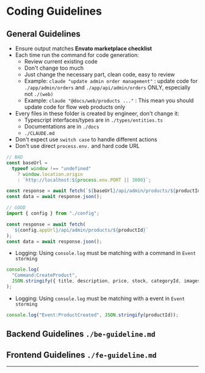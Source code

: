 # Coding Guidelines

## General Guidelines

- Ensure output matches **Envato marketplace checklist**
- Each time run the command for code generation:
  - Review current existing code
  - Don't change too much
  - Just change the necessary part, clean code, easy to review
  - Example: `claude "update admin order management"` : update code for `./app/admin/orders` and `./app/api/admin/orders` ONLY, especially not `./(web)`
  - Example: `claude "@docs/web/products ..."` : This mean you should update code for flow web products only
- Every files in these folder is created by engineer, don't change it:
  - Typescript interfaces/types are in `./types/entities.ts`
  - Documentations are in `./docs`
  - `./CLAUDE.md`
- Don't expect use `switch case` to handle different actions
- Don't use direct `process.env.` and hard code URL

```ts
// BAD
const baseUrl =
  typeof window !== "undefined"
    ? window.location.origin
    : `http://localhost:${process.env.PORT || 3000}`;

const response = await fetch(`${baseUrl}/api/admin/products/${productId}`);
const data = await response.json();

// GOOD
import { config } from "./config";

const response = await fetch(
  `${config.appUrl}/api/admin/products/${productId}`
);
const data = await response.json();
```

- Logging: Using `console.log` must be matching with a command in `Event storming`

```ts
console.log(
  "Command:CreateProduct",
  JSON.stringify({ title, description, price, stock, categoryId, images })
);
```

- Logging: Using `console.log` must be matching with a event in `Event storming`

```ts
console.log("Event:ProductCreated", JSON.stringify(productId));
```

## Backend Guidelines `./be-guideline.md`

## Frontend Guidelines `./fe-guideline.md`

---
